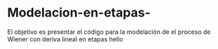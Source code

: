 # Modelacion-en-etapas-
El objetivo es presentar el código para la modelación de el proceso de Wiener con deriva lineal en etapas
hello



